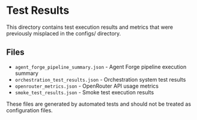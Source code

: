 # Test Results

This directory contains test execution results and metrics that were previously misplaced in the configs/ directory.

## Files

- `agent_forge_pipeline_summary.json` - Agent Forge pipeline execution summary
- `orchestration_test_results.json` - Orchestration system test results  
- `openrouter_metrics.json` - OpenRouter API usage metrics
- `smoke_test_results.json` - Smoke test execution results

These files are generated by automated tests and should not be treated as configuration files.